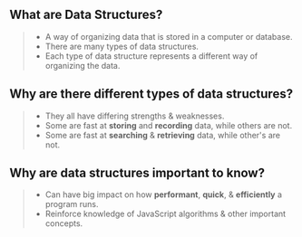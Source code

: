 ## What are Data Structures?

> - A way of organizing data that is stored in a computer or database.
> - There are many types of data structures.
> - Each type of data structure represents a different way of organizing the data.

## Why are there different types of data structures?

> - They all have differing strengths & weaknesses.
> - Some are fast at **storing** and **recording** data, while others are not.
> - Some are fast at **searching** & **retrieving** data, while other's are not.

## Why are data structures important to know?

> - Can have big impact on how **performant**, **quick**, & **efficiently** a program runs.
> - Reinforce knowledge of JavaScript algorithms & other important concepts.